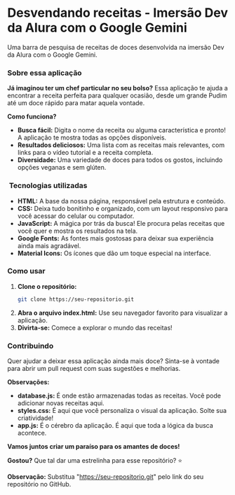 # Desvendando receitas - Imersão Dev da Alura com o Google Gemini
 Uma barra de pesquisa de receitas de doces desenvolvida na imersão Dev da Alura com o Google Gemini.
###  **Sobre essa aplicação**

**Já imaginou ter um chef particular no seu bolso?**  Essa aplicação te ajuda a encontrar a receita perfeita para qualquer ocasião, desde um grande Pudim até um doce rápido para matar aquela vontade. 

**Como funciona?** 
* **Busca fácil:** Digita o nome da receita ou alguma característica e pronto! A aplicação te mostra todas as opções disponíveis.
* **Resultados deliciosos:** Uma lista com as receitas mais relevantes, com links para o vídeo tutorial e a receita completa.
* **Diversidade:** Uma variedade de doces para todos os gostos, incluindo opções veganas e sem glúten.

### ️ **Tecnologias utilizadas**

* **HTML:** A base da nossa página, responsável pela estrutura e conteúdo.
* **CSS:** Deixa tudo bonitinho e organizado, com um layout responsivo para você acessar do celular ou computador.
* **JavaScript:** A mágica por trás da busca! Ele procura pelas receitas que você quer e mostra os resultados na tela.
* **Google Fonts:** As fontes mais gostosas para deixar sua experiência ainda mais agradável.
* **Material Icons:** Os ícones que dão um toque especial na interface.

###  **Como usar**

1. **Clone o repositório:** 
   ```bash
   git clone https://seu-repositorio.git
   ```
2. **Abra o arquivo index.html:** Use seu navegador favorito para visualizar a aplicação.
3. **Divirta-se:** Comece a explorar o mundo das receitas!

###  **Contribuindo**

Quer ajudar a deixar essa aplicação ainda mais doce?  Sinta-se à vontade para abrir um pull request com suas sugestões e melhorias.

**Observações:**

* **database.js:** É onde estão armazenadas todas as receitas. Você pode adicionar novas receitas aqui.
* **styles.css:** É aqui que você personaliza o visual da aplicação. Solte sua criatividade!
* **app.js:** É o cérebro da aplicação. É aqui que toda a lógica da busca acontece.

**Vamos juntos criar um paraíso para os amantes de doces!** 

**Gostou?** Que tal dar uma estrelinha para esse repositório? ⭐ 

**Observação:** Substitua "https://seu-repositorio.git" pelo link do seu repositório no GitHub.
